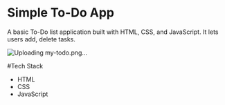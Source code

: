 # Simple To-Do App
A basic To-Do list application built with HTML, CSS, and JavaScript. 
It lets users add, delete tasks.

![Uploading my-todo.png…]()

#Tech Stack
- HTML
- CSS
- JavaScript
